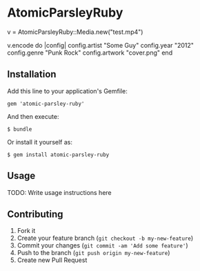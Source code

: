 # AtomicParsleyRuby

v = AtomicParsleyRuby::Media.new("test.mp4")

v.encode do |config|
    config.artist "Some Guy"
    config.year "2012"
    config.genre "Punk Rock"
    config.artwork "cover.png"
end

## Installation

Add this line to your application's Gemfile:

    gem 'atomic-parsley-ruby'

And then execute:

    $ bundle

Or install it yourself as:

    $ gem install atomic-parsley-ruby

## Usage

TODO: Write usage instructions here

## Contributing

1. Fork it
2. Create your feature branch (`git checkout -b my-new-feature`)
3. Commit your changes (`git commit -am 'Add some feature'`)
4. Push to the branch (`git push origin my-new-feature`)
5. Create new Pull Request
